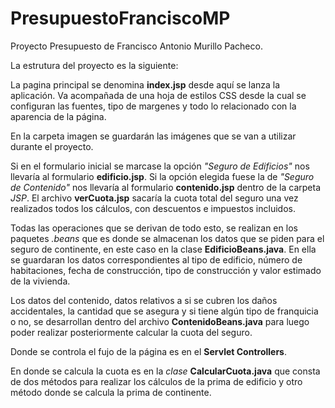 # PresupuestoFranciscoMP
Proyecto Presupuesto de Francisco Antonio Murillo Pacheco.

La estrutura del proyecto es la siguiente:

La pagina principal se denomina <strong>index.jsp</strong> desde aquí se lanza la aplicación. Va acompañada de una hoja de estilos CSS desde la cual se configuran las fuentes, tipo de margenes y todo lo relacionado con la aparencia de la página.

En la carpeta imagen se guardarán las imágenes que se van a utilizar durante el proyecto.

Si en el formulario inicial se marcase la opción <em>"Seguro de Edificios"</em> nos llevaría al formulario <strong>edificio.jsp</strong>. Si la opción elegida fuese la de <em>"Seguro de Contenido"</em> nos llevaría al formulario <strong>contenido.jsp</strong> dentro de la carpeta <em>JSP</em>. El archivo <strong>verCuota.jsp</strong> sacaría la cuota total del seguro una vez realizados todos los cálculos, con descuentos e impuestos incluidos.

Todas las operaciones que se derivan de todo esto, se realizan en los paquetes <em>.beans</em> que es donde se almacenan los datos que se piden para el seguro de continente, en este caso en la clase <strong>EdificioBeans.java</strong>. En ella se guardaran los datos correspondientes al tipo de edificio, número de habitaciones, fecha de construcción, tipo de construcción y valor estimado de la vivienda.

Los datos del contenido, datos relativos a si se cubren los daños accidentales, la cantidad que se asegura y si tiene algún tipo de franquicia o no, se desarrollan dentro del archivo <strong>ContenidoBeans.java</strong> para luego poder realizar posteriormente calcular la cuota del seguro.

Donde se controla el fujo de la página es en el <strong>Servlet Controllers</strong>.

En donde se calcula la cuota es en la <em>clase</em> <strong>CalcularCuota.java</strong> que consta de dos métodos para realizar los cálculos de la prima de edificio y otro método donde se calcula la prima de continente.


